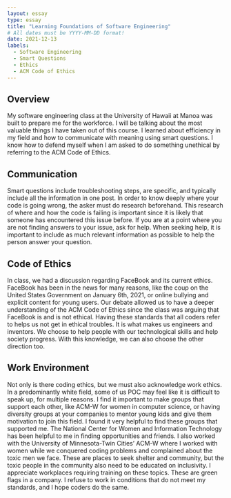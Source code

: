 ```yaml
---
layout: essay
type: essay
title: "Learning Foundations of Software Engineering"
# All dates must be YYYY-MM-DD format!
date: 2021-12-13
labels:
  - Software Engineering
  - Smart Questions
  - Ethics
  - ACM Code of Ethics
---
```


## Overview
My software engineering class at the University of Hawaii at Manoa was built to prepare me for the workforce. I will be talking about the most valuable things I have taken out of this course. I learned about efficiency in my field and how to communicate with meaning using smart questions. I know how to defend myself when I am asked to do something unethical by referring to the ACM Code of Ethics.
## Communication
Smart questions include troubleshooting steps, are specific, and typically include all the information in one post. In order to know deeply where your code is going wrong, the asker must do research beforehand. This research of where and how the code is failing is important since it is likely that someone has encountered this issue before. If you are at a point where you are not finding answers to your issue, ask for help. When seeking help, it is important to include as much relevant information as possible to help the person answer your question.
## Code of Ethics
In class, we had a discussion regarding FaceBook and its current ethics. FaceBook has been in the news for many reasons, like the coup on the United States Government on January 6th, 2021, or online bullying and explicit content for young users. Our debate allowed us to have a deeper understanding of the ACM Code of Ethics since the class was arguing that FaceBook is and is not ethical. Having these standards that all coders refer to helps us not get in ethical troubles. It is what makes us engineers and inventors. We choose to help people with our technological skills and help society progress. With this knowledge, we can also choose the other direction too.
## Work Environment
Not only is there coding ethics, but we must also acknowledge work ethics. In a predominantly white field, some of us POC may feel like it is difficult to speak up, for multiple reasons. I find it important to make groups that support each other, like ACM-W for women in computer science, or having diversity groups at your companies to mentor young kids and give them motivation to join this field. I found it very helpful to find these groups that supported me. The National Center for Women and Information Technology has been helpful to me in finding opportunities and friends. I also worked with the University of Minnesota-Twin Cities’ ACM-W where I worked with women while we conquered coding problems and complained about the toxic men we face. These are places to seek shelter and community, but the toxic people in the community also need to be educated on inclusivity. I appreciate workplaces requiring training on these topics. These are green flags in a company. I refuse to work in conditions that do not meet my standards, and I hope coders do the same.
